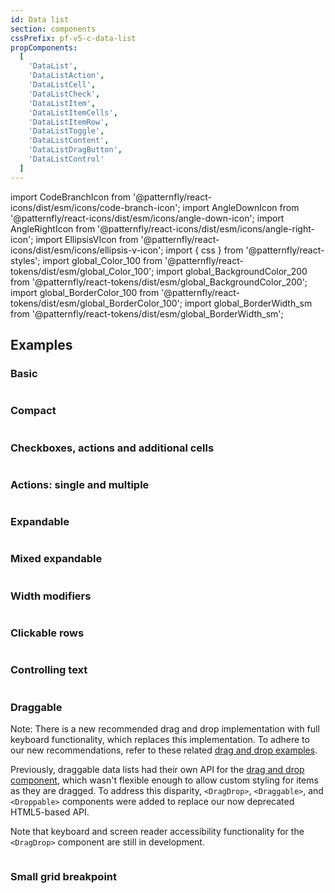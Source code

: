 ```yaml
---
id: Data list
section: components
cssPrefix: pf-v5-c-data-list
propComponents:
  [
    'DataList',
    'DataListAction',
    'DataListCell',
    'DataListCheck',
    'DataListItem',
    'DataListItemCells',
    'DataListItemRow',
    'DataListToggle',
    'DataListContent',
    'DataListDragButton',
    'DataListControl'
  ]
---
```


import CodeBranchIcon from '@patternfly/react-icons/dist/esm/icons/code-branch-icon';
import AngleDownIcon from '@patternfly/react-icons/dist/esm/icons/angle-down-icon';
import AngleRightIcon from '@patternfly/react-icons/dist/esm/icons/angle-right-icon';
import EllipsisVIcon from '@patternfly/react-icons/dist/esm/icons/ellipsis-v-icon';
import { css } from '@patternfly/react-styles';
import global_Color_100 from '@patternfly/react-tokens/dist/esm/global_Color_100';
import global_BackgroundColor_200 from '@patternfly/react-tokens/dist/esm/global_BackgroundColor_200';
import global_BorderColor_100 from '@patternfly/react-tokens/dist/esm/global_BorderColor_100';
import global_BorderWidth_sm from '@patternfly/react-tokens/dist/esm/global_BorderWidth_sm';

## Examples

### Basic

```ts file="./DataListBasic.tsx"

```

### Compact

```ts file="./DataListCompact.tsx"

```

### Checkboxes, actions and additional cells

```ts file="./DataListCheckboxes.tsx"

```

### Actions: single and multiple

```ts file="./DataListActions.tsx"

```

### Expandable

```ts file="./DataListExpandable.tsx"

```

### Mixed expandable

```ts file="./DataListMixedExpandable.tsx"

```

### Width modifiers

```ts file="./DataListWidthModifiers.tsx"

```

### Clickable rows

```ts file="./DataListClickableRows.tsx"

```

### Controlling text

```ts file="./DataListControllingText.tsx"

```

### Draggable

Note: There is a new recommended drag and drop implementation with full keyboard functionality, which replaces this implementation. To adhere to our new recommendations, refer to these related [drag and drop examples](/components/drag-and-drop/react-next).

Previously, draggable data lists had their own API for the [drag and drop component](/components/drag-and-drop), which wasn't flexible enough to allow custom styling for items as they are dragged. To address this disparity, `<DragDrop>`, `<Draggable>`, and `<Droppable>` components were added to replace our now deprecated HTML5-based API.

Note that keyboard and screen reader accessibility functionality for the `<DragDrop>` component are still in development.

```ts isBeta file="./DataListDraggable.tsx"

```

### Small grid breakpoint

```ts file="./DataListSmGridBreakpoint.tsx"

```
